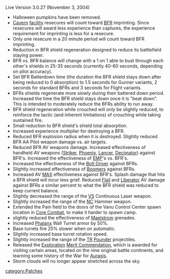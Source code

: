 Live Version 3.0.27 (November 3, 2004)

- Halloween pumpkins have been removed.
- [Cavern](../Cavern.md) [facility](facility.md)
  resecures will count toward [BFR](../BFR.md) imprinting. Since
  resecures will award less experience than captures, the experience
  requirement for imprinting is less for a resecure.
- Only one resecure in a 20 minute period will count toward BFR
  imprinting.
- Reduction in BFR shield regeneration designed to reduce its
  battlefield staying power.
- BFR vs. BFR balance will change with a 1 on 1 able to bust through
  each other's shields in 25-35 seconds (currently 40-60 seconds,
  depending on pilot accuracy).
- Set BFR Batterdown time (the duration the BFR shield stays down
  after being reduced to 0 absorption) to 1.5 seconds for Gunner
  variants, 2 seconds for standard BFRs and 3 seconds for Flight
  variants.
- BFRs shields regenerate more slowly during their battered down
  period. Increased the time the BFR shield stays down once it is
  "beat down". This is intended to moderately reduce the BFRs ability
  to run away.
- BFR shield regeneration while crouched will only be slightly
  reduced, to reinforce the tactic (and inherent limitations) of
  crouching while taking sustained fire.
- Small reduction to BFR shield's shield total absorption.
- Increased experience multiplier for destroying a BFR.
- Reduced BFR explosion radius when it is destroyed. Slightly reduced
  BFR AA Pilot weapon damage vs. air targets.
- Reduced BFR AV weapons damage. Increased effectiveness of handheld
  AV weapons ([Striker](../Striker.md),
  [Phoenix](../Phoenix.md), [Lancer](../Lancer.md),
  [Decimator](../Decimator.md)) against BFR's. Increased the
  effectiveness of [EMP](../EMP.md)'s vs. BFR's.
- Increased the effectiveness of the [Bolt
  Driver](../Bolt_Driver.md) against BFRs.
- Slightly increased effectiveness of [Boomers](../ACE.md#Boomer)
  against BFRs.
- Increased AV [MAX](../MAX.md) effectiveness against BFR's.
  Splash damage that hits a BFR shield will incur less grief. Reduced
  [Flail](../Flail.md) and [Liberator](../Liberator.md) AV
  damage against BFRs a similar percent to what the BFR shield was
  reduced to keep current balance.
- Slightly decreased the range of the [VS](../VS.md) Continuous
  Laser weapon.
- Slightly increased the range of the [NC](../NC.md) Hammer
  weapon.
- Extended the Pain field to the doors of the Vanu Control Center
  spawn location in [Core Combat](../Core_Combat.md), to make it
  harder to spawn camp.
- slightly reduced the effectiveness of
  [Maelstrom](../Maelstrom.md) grenades.
- Increased [Phalanx](../Phalanx.md) Wall Turret armor by 50%.
- Base turrets fire 25% slower when on automatic.
- Slightly increased base turret rotation speed.
- Slightly increased the range of the [TR](../TR.md)
  [Pounder](../Pounder.md) projectiles.
- Released the [Exploration](../Exploration.md) [Merit
  Commendation](../Merit_Commendation.md), which is awarded for
  visiting certain areas, located on the nine original battle
  continents, and learning some history of the War for
  [Auraxis](../Auraxis.md).
- Storm clouds will no longer appear stretched across the sky.

[category:Patches](category:Patches.md)
